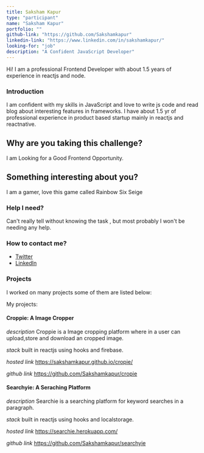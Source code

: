```yaml
---
title: Saksham Kapur
type: "participant"
name: "Saksham Kapur"
portfolio: ""
github-link: "https://github.com/Sakshamkapur"
linkedin-link: "https://www.linkedin.com/in/sakshamkapur/"
looking-for: "job"
description: "A Confident JavaScript Developer"
---
```


Hi! I am a professional Frontend Developer with about 1.5 years of experience in reactjs and node.

### Introduction

I am confident with my skills in JavaScript and love to write js code and read blog about interesting features in frameworks. I have about 1.5 yr of professional experience in product based startup mainly in reactjs and reactnative.

## Why are you taking this challenge?

I am Looking for a Good Frontend Opportunity.

## Something interesting about you?

I am a gamer, love this game called Rainbow Six Seige

### Help I need?

Can't really tell without knowing the task , but most probably I
won't be needing any help.

### How to contact me?

- [Twitter](https://twitter.com/Sk04_98)
- [LinkedIn](https://www.linkedin.com/in/sakshamkapur/)

### Projects

I worked on many projects some of them are listed below:

My projects:

#### Croppie: A Image Cropper

_description_ Croppie is a Image cropping platform where in a user can upload,store and download an cropped image.

_stack_ built in reactjs using hooks and firebase.

_hosted link_  https://sakshamkapur.github.io/cropie/

_github link_ https://github.com/Sakshamkapur/cropie

#### Searchyie: A Seraching Platform

_description_ Searchie is a searching platform for keyword searches in a paragraph.

_stack_ built in reactjs using hooks and localstorage.

_hosted link_ https://searchie.herokuapp.com/ 

_github link_ https://github.com/Sakshamkapur/searchyie


